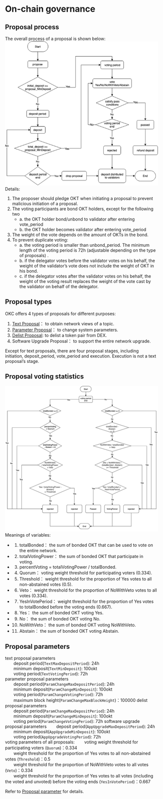# On-chain governance

## Proposal process

The overall process of a proposal is shown below:
![](../img/OKCProposal.png)   
Details:  
1. The proposer should pledge OKT when initiating a proposal to prevent malicious initiation of a proposal.
2. The voting participants are bond OKT holders, except for the following two
   - a. the OKT holder bond/unbond to validator after entering vote_period
   - b. the OKT holder becomes validator after entering vote_period
3. The weight of the vote depends on the amount of OKTs in the bond.
4. To prevent duplicate voting:
   - a. the voting period is smaller than unbond_period. The minimum length of the voting period is 72h (adjustable depending on the type of proposals) .
   - b. if the delegator votes before the validator votes on his behalf, the weight of the validator’s vote does not include the weight of OKT in his bond.
   - c. if the delegator votes after the validator votes on his behalf, the weight of the voting result replaces the weight of the vote cast by the validator on behalf of the delegator.

## Proposal types
OKC offers 4 types of proposals for different purposes:
1. [Text Proposal](./governance/text.html)： to obtain network views of a topic.
2. [Parameter Proposal](./governance/parameter.html)： to change system parameters.
3. [Delist Proposal](./governance/delist.html): to delist a token pair from DEX.
4. Software Upgrade Proposal： to support the entire network upgrade.

Except for text proposals, there are four proposal stages, including initiation, deposit_period, vote_period and execution. Execution is not a text proposal’s stage.

## Proposal voting statistics
![](../img/gov-tally.png) 
Meanings of variables:   
* 1. totalBonded： the sum of bonded OKT that can be used to vote on the entire network.
* 2. totalVotingPower： the sum of bonded OKT that participate in voting.
* 3. percentVoting = totalVotingPower / totalBonded.
* 4. Quorum： voting weight threshold for participating voters (0.334).
* 5. Threshold： weight threshold for the proportion of Yes votes to all non-abstained votes (0.5).
* 6. Veto： weight threshold for the proportion of NoWithVeto votes to all votes (0.334).
* 7. YesInVotePeriod： weight threshold for the proportion of Yes votes to totalBonded before the voting ends (0.667).
* 8. Yes： the sum of bonded OKT voting Yes.
* 9. No： the sum of bonded OKT voting No.
* 10. NoWithVeto： the sum of bonded OKT voting NoWithVeto.
* 11. Abstain： the sum of bonded OKT voting Abstain.

## Proposal parameters
text proposal parameters  
&emsp;&emsp;deposit period(`TextMaxDepositPeriod`): 24h   
&emsp;&emsp;minimum deposit(`TextMinDeposit`): 100okt  
&emsp;&emsp;voting period(`TextVotingPeriod`): 72h   
parameter proposal parameters   
&emsp;&emsp;deposit period(`ParamChangeMaxDepositPeriod`): 24h   
&emsp;&emsp;minimum deposit(`ParamChangeMinDeposit`): 100okt  
&emsp;&emsp;voting period(`ParamChangeVotingPeriod`): 72h   
&emsp;&emsp;maximum block height(`ParamChangeMaxBlockHeight`)：100000
delist proposal parameters   
&emsp;&emsp;deposit period(`ParamChangeMaxDepositPeriod`): 24h   
&emsp;&emsp;minimum deposit(`ParamChangeMinDeposit`): 100okt  
&emsp;&emsp;voting period(`ParamChangeVotingPeriod`): 72h
software upgrade proposal parameters
&emsp;&emsp;deposit period(`AppUpgradeMaxDepositPeriod`): 24h   
&emsp;&emsp;minimum deposit(`AppUpgradeMinDeposit`): 100okt   
&emsp;&emsp;voting period(`AppUpgradeVotingPeriod`): 72h   
voting parameters of all proposals:
&emsp;&emsp;voting weight threshold for participating voters (`Quorum`)：0.334   
&emsp;&emsp;weight threshold for the proportion of Yes votes to all non-abstained votes (`Threshold`)：0.5   
&emsp;&emsp;weight threshold for the proportion of NoWithVeto votes to all votes (`Veto`)：0.334  
&emsp;&emsp;weight threshold for the proportion of Yes votes to all votes (including the voted and unvoted) before the voting ends (`YesInVotePeriod`)：0.667

Refer to [Proposal parameter](./governance/parameter.html#id1) for details.
